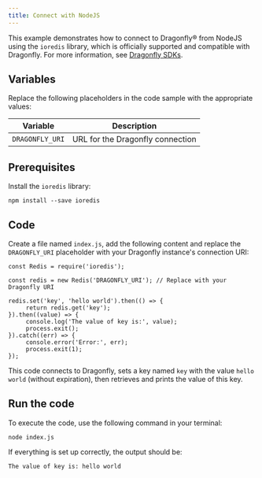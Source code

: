 ```yaml
---
title: Connect with NodeJS
---
```


This example demonstrates how to connect to Dragonfly® from NodeJS using
the `ioredis` library, which is officially supported and compatible with
Dragonfly. For more information, see [Dragonfly
SDKs](https://www.dragonflydb.io/docs/development/sdks).

## Variables

Replace the following placeholders in the code sample with the
appropriate values:

 | Variable        | Description                      |
 | --------------- | -------------------------------- |
 | `DRAGONFLY_URI` | URL for the Dragonfly connection |

## Prerequisites

Install the `ioredis` library:

```
npm install --save ioredis
```

## Code

Create a file named `index.js`, add the following content and
replace the `DRAGONFLY_URI` placeholder with your Dragonfly instance's
connection URI:

```
const Redis = require('ioredis');

const redis = new Redis('DRAGONFLY_URI'); // Replace with your Dragonfly URI

redis.set('key', 'hello world').then(() => {
     return redis.get('key');
}).then((value) => {
     console.log('The value of key is:', value);
     process.exit();
}).catch((err) => {
     console.error('Error:', err);
     process.exit(1);
});
```

This code connects to Dragonfly, sets a key named `key` with the value
`hello world` (without expiration), then retrieves and prints the value
of this key.

## Run the code

To execute the code, use the following command in your terminal:

```
node index.js
```

If everything is set up correctly, the output should be:

```
The value of key is: hello world
```
